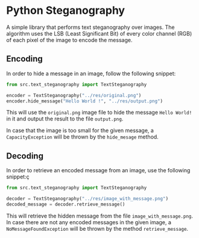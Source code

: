 # Python Steganography
A simple library that performs text steganography over images.
The algorithm uses the LSB (Least Significant Bit) of every color channel (RGB)
of each pixel of the image to encode the message.

## Encoding
In order to hide a message in an image, follow the following snippet:
```python
from src.text_steganography import TextSteganography

encoder = TextSteganography("../res/original.png")
encoder.hide_message("Hello World !", "../res/output.png")
```
This will use the `original.png` image file to hide the message `Hello World!` in it
and output the result to the file `output.png`.

In case that the image is too small for the given message, a `CapacityException`
will be thrown by the `hide_mesage` method.

## Decoding
In order to retrieve an encoded message from an image, use the following snippet:ç
```python
from src.text_steganography import TextSteganography

decoder = TextSteganography("../res/image_with_message.png")
decoded_message = decoder.retrieve_message()
```
This will retrieve the hidden message from the file `image_with_message.png`.
In case there are not any encoded messages in the given image, a `NoMessageFoundException`
will be thrown by the method `retrieve_message`.
